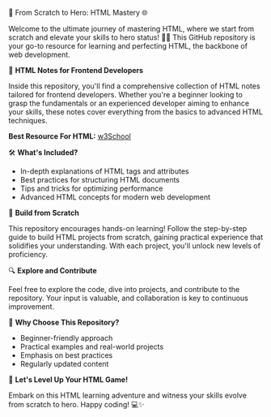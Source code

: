 🚀 From Scratch to Hero: HTML Mastery 🌐

Welcome to the ultimate journey of mastering HTML, where we start from scratch and elevate your skills to hero status! 🦸‍♂️ This GitHub repository is your go-to resource for learning and perfecting HTML, the backbone of web development.

📝 **HTML Notes for Frontend Developers**

Inside this repository, you'll find a comprehensive collection of HTML notes tailored for frontend developers. Whether you're a beginner looking to grasp the fundamentals or an experienced developer aiming to enhance your skills, these notes cover everything from the basics to advanced HTML techniques.

**Best Resource For HTML:** <a href="https://www.w3schools.com/html/">w3School</a>

🛠️ **What's Included?**

- In-depth explanations of HTML tags and attributes
- Best practices for structuring HTML documents
- Tips and tricks for optimizing performance
- Advanced HTML concepts for modern web development

🚧 **Build from Scratch**

This repository encourages hands-on learning! Follow the step-by-step guide to build HTML projects from scratch, gaining practical experience that solidifies your understanding. With each project, you'll unlock new levels of proficiency.

🔍 **Explore and Contribute**

Feel free to explore the code, dive into projects, and contribute to the repository. Your input is valuable, and collaboration is key to continuous improvement.

🌟 **Why Choose This Repository?**

- Beginner-friendly approach
- Practical examples and real-world projects
- Emphasis on best practices
- Regularly updated content

🙌 **Let's Level Up Your HTML Game!**

Embark on this HTML learning adventure and witness your skills evolve from scratch to hero. Happy coding! 💻✨
